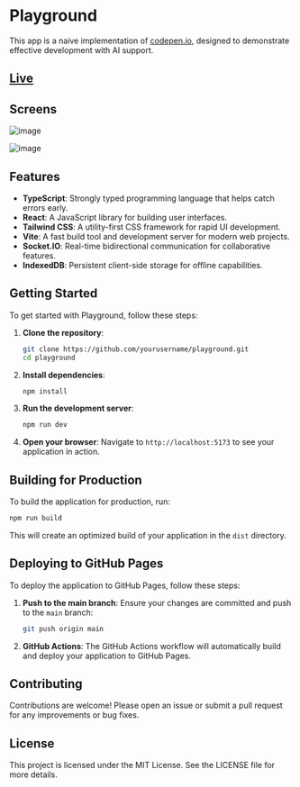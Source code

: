 # Playground

This app is a naive implementation of [codepen.io](https://codepen.io), designed to demonstrate effective development with AI support.

## [Live](https://js2go.ru/)

## Screens
![image](https://github.com/user-attachments/assets/ca538b38-000d-4226-bf89-98bff0ad3556)

![image](https://github.com/user-attachments/assets/d09f8ef6-7b52-488d-bfba-8e1addc1c1b3)


## Features

- **TypeScript**: Strongly typed programming language that helps catch errors early.
- **React**: A JavaScript library for building user interfaces.
- **Tailwind CSS**: A utility-first CSS framework for rapid UI development.
- **Vite**: A fast build tool and development server for modern web projects.
- **Socket.IO**: Real-time bidirectional communication for collaborative features.
- **IndexedDB**: Persistent client-side storage for offline capabilities.

## Getting Started

To get started with Playground, follow these steps:

1. **Clone the repository**:
   ```bash
   git clone https://github.com/yourusername/playground.git
   cd playground
   ```

2. **Install dependencies**:
   ```bash
   npm install
   ```

3. **Run the development server**:
   ```bash
   npm run dev
   ```

4. **Open your browser**:
   Navigate to `http://localhost:5173` to see your application in action.

## Building for Production

To build the application for production, run:

```bash
npm run build
```

This will create an optimized build of your application in the `dist` directory.

## Deploying to GitHub Pages

To deploy the application to GitHub Pages, follow these steps:

1. **Push to the main branch**:
   Ensure your changes are committed and push to the `main` branch:
   ```bash
   git push origin main
   ```

2. **GitHub Actions**:
   The GitHub Actions workflow will automatically build and deploy your application to GitHub Pages.

## Contributing

Contributions are welcome! Please open an issue or submit a pull request for any improvements or bug fixes.

## License

This project is licensed under the MIT License. See the LICENSE file for more details.

